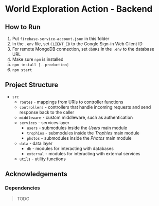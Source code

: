 # World Exploration Action - Backend

## How to Run

1. Put `firebase-service-account.json` in this folder
2. In the `.env` file, set `CLIENT_ID` to the Google Sign-in Web Client ID
3. For remote MongoDB connection, set `dbURI` in the `.env` to the database URL
4. Make sure `npm` is installed
5. `npm install [--production]`
6. `npm start`

## Project Structure

- `src`
  - `routes` - mappings from URIs to controller functions
  - `controllers` - controllers that handle incoming requests and send response back to the caller
  - `middleware` - custom middleware, such as authentication
  - `services` - services layer
    - `users` - submodules inside the _Users_ main module
    - `trophies` - submodules inside the _Trophies_ main module
    - `photos` - submodules inside the _Photos_ main module
  - `data` - data layer
    - `db` - modules for interacting with databases
    - `external` - modules for interacting with external services
  - `utils` - utility functions

## Acknowledgements

### Dependencies

> TODO
